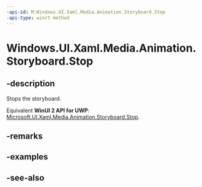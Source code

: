 ```yaml
---
-api-id: M:Windows.UI.Xaml.Media.Animation.Storyboard.Stop
-api-type: winrt method
---
```


<!-- Method syntax
public void Stop()
-->

# Windows.UI.Xaml.Media.Animation.Storyboard.Stop

## -description
Stops the storyboard.

Equivalent **WinUI 2 API for UWP**: [Microsoft.UI.Xaml.Media.Animation.Storyboard.Stop](/windows/winui/api/microsoft.ui.xaml.media.animation.storyboard.stop).

## -remarks

## -examples

## -see-also
